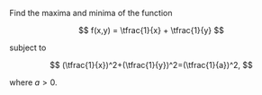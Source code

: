Find the maxima and minima of the function 

$$
f(x,y) = \tfrac{1}{x} + \tfrac{1}{y}
$$

subject to 

$$
(\tfrac{1}{x})^2+(\tfrac{1}{y})^2=(\tfrac{1}{a})^2,
$$

where $a>0$.
